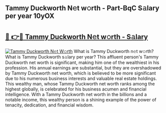 ## Tammy Duckworth N𝚎t w𝚘rth - Part-BqC S𝚊lary per year 10yOX

# <h2><a href="http://gc1sx3t.nevu.top/?p=Tammy+Duckworth">🔗 👉🔴 Tammy Duckworth N𝚎t w𝚘rth - S𝚊lary</a></h2>

[![Tammy Duckworth N𝚎t W𝚘rth](https://i.imgur.com/Oavwk0R.jpeg)](http://gc1sx3t.nevu.top/?p=Tammy+Duckworth)
What is Tammy Duckworth n𝚎t w𝚘rth? What is Tammy Duckworth s𝚊lary per year?
This affluent person's Tammy Duckworth net worth is significant, making him one of the wealthiest in his profession. His annual earnings are substantial, but they are overshadowed by Tammy Duckworth net worth, which is believed to be more significant due to his numerous business interests and valuable real estate holdings. This wealthy man, whose Tammy Duckworth net worth ranks among the highest globally, is celebrated for his business acumen and financial intelligence. With a Tammy Duckworth net worth in the billions and a notable income, this wealthy person is a shining example of the power of tenacity, dedication, and financial wisdom.
